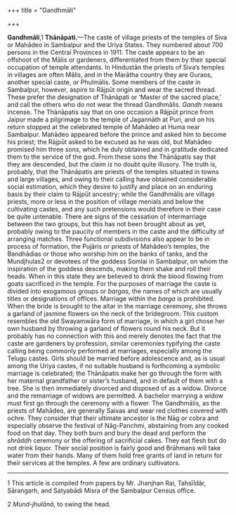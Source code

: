 +++
title = "Gandhmāli"

+++



**Gandhmāli**,1 **Thānāpati.**—The caste of village priests of the temples of Siva or Mahādeo in Sambalpur and the Uriya States. They numbered about 700 persons in the Central Provinces in 1911. The caste appears to be an offshoot of the Mālis or gardeners, differentiated from them by their special occupation of temple attendants. In Hindustān the priests of Siva’s temples in villages are often Mālis, and in the Marātha country they are Guraos, another special caste, or Phulmālis. Some members of the caste in Sambalpur, however, aspire to Rājpūt origin and wear the sacred thread. These prefer the designation of Thānāpati or ‘Master of the sacred place,’ and call the others who do not wear the thread Gandhmālis. *Gandh* means incense. The Thānāpatis say that on one occasion a Rājpūt prince from Jaipur made a pilgrimage to the temple of Jagannāth at Puri, and on his return stopped at the celebrated temple of Mahādeo at Huma near Sambalpur. Mahādeo appeared before the prince and asked him to become his priest; the Rājpūt asked to be excused as he was old, but Mahādeo promised him three sons, which he duly obtained and in gratitude dedicated them to the service of the god. From these sons the Thānāpatis say that they are descended, but the claim is no doubt quite illusory. The truth is, probably, that the Thānāpatis are priests of the temples situated in towns and large villages, and owing to their calling have obtained considerable social estimation, which they desire to justify and place on an enduring basis by their claim to Rājpūt ancestry; while the Gandhmālis are village priests, more or less in the position of village menials and below the cultivating castes, and any such pretensions would therefore in their case be quite untenable. There are signs of the cessation of intermarriage between the two groups, but this has not been brought about as yet, probably owing to the paucity of members in the caste and the difficulty of arranging matches. Three functional subdivisions also appear to be in process of formation, the Pujāris or priests of Mahādeo’s temples, the Bandhādias or those who worship him on the banks of tanks, and the Mundjhulas2 or devotees of the goddess Somlai in Sambalpur, on whom the inspiration of the goddess descends, making them shake and roll their heads. When in this state they are believed to drink the blood flowing from goats sacrificed in the temple. For the purposes of marriage the caste is divided into exogamous groups or *bargas*, the names of which are usually titles or designations of offices. Marriage within the *barga* is prohibited. When the bride is brought to the altar in the marriage ceremony, she throws a garland of jasmine flowers on the neck of the bridegroom. This custom resembles the old Swayamwāra form of marriage, in which a girl chose her own husband by throwing a garland of flowers round his neck. But it probably has no connection with this and merely denotes the fact that the caste are gardeners by profession, similar ceremonies typifying the caste calling being commonly performed at marriages, especially among the Telugu castes. Girls should be married before adolescence and, as is usual among the Uriya castes, if no suitable husband is forthcoming a symbolic marriage is celebrated; the Thānāpatis make her go through the form with her maternal grandfather or sister’s husband, and in default of them with a tree. She is then immediately divorced and disposed of as a widow. Divorce and the remarriage of widows are permitted. A bachelor marrying a widow must first go through the ceremony with a flower. The Gandhmālis, as the priests of Mahādeo, are generally Saivas and wear red clothes covered with ochre. They consider that their ultimate ancestor is the Nāg or cobra and especially observe the festival of Nāg-Panchmi, abstaining from any cooked food on that day. They both burn and bury the dead and perform the *shrāddh* ceremony or the offering of sacrificial cakes. They eat flesh but do not drink liquor. Their social position is fairly good and Brāhmans will take water from their hands. Many of them hold free grants of land in return for their services at the temples. A few are ordinary cultivators.



* * *

1 This article is compiled from papers by Mr. Jhanjhan Rai, Tahsīldār, Sārangarh, and Satyabādi Misra of the Sambalpur Census office.

2 *Mund-jhulānā*, to swing the head.




